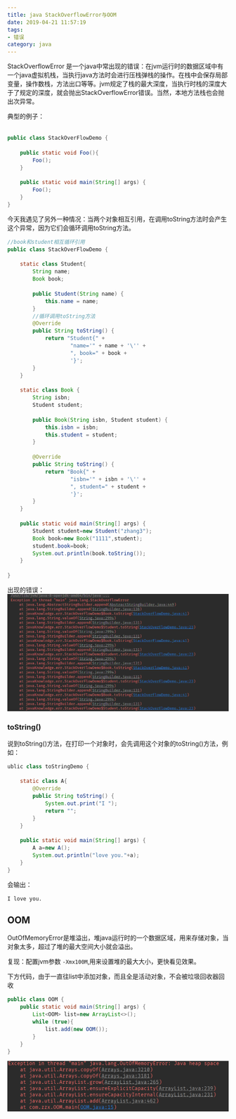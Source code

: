 ```yaml
---
title: java StackOverflowError与OOM
date: 2019-04-21 11:57:19
tags:
- 错误
category: java
---
```


StackOverflowError 是一个java中常出现的错误：在jvm运行时的数据区域中有一个java虚拟机栈，当执行java方法时会进行压栈弹栈的操作。在栈中会保存局部变量，操作数栈，方法出口等等。jvm规定了栈的最大深度，当执行时栈的深度大于了规定的深度，就会抛出StackOverflowError错误。当然，本地方法栈也会抛出次异常。   
<!--more-->

典型的例子：
~~~java

public class StackOverFlowDemo {

    public static void Foo(){
        Foo();
    }

    public static void main(String[] args) {
        Foo();
    }
}
~~~

今天我遇见了另外一种情况：当两个对象相互引用，在调用toString方法时会产生这个异常，因为它们会循环调用toString方法。
~~~java
//book和student相互循环引用
public class StackOverFlowDemo {

    static class Student{
        String name;
        Book book;

        public Student(String name) {
            this.name = name;
        }
        //循环调用toString方法
        @Override
        public String toString() {
            return "Student{" +
                    "name='" + name + '\'' +
                    ", book=" + book +
                    '}';
        }
    }

    static class Book {
        String isbn;
        Student student;

        public Book(String isbn, Student student) {
            this.isbn = isbn;
            this.student = student;
        }

        @Override
        public String toString() {
            return "Book{" +
                    "isbn='" + isbn + '\'' +
                    ", student=" + student +
                    '}';
        }
    }

    public static void main(String[] args) {
        Student student=new Student("zhang3");
        Book book=new Book("1111",student);
        student.book=book;
        System.out.println(book.toString());
    }

}
~~~
出现的错误：  
![](java-StackOverflowError/stackoverflow.png)

### toString()

说到toString()方法，在打印一个对象时，会先调用这个对象的toString()方法，例如：   
~~~java
ublic class toStringDemo {

    static class A{
        @Override
        public String toString() {
            System.out.print("I ");
            return "";
        }
    }

    public static void main(String[] args) {
        A a=new A();
        System.out.println("love you."+a);
    }
}
~~~

会输出：   
~~~
I love you.
~~~

## OOM
OutOfMemoryError是堆溢出，堆java运行时的一个数据区域，用来存储对象，当对象太多，超过了堆的最大空间大小就会溢出。


复现：配置jvm参数 `-Xmx100M`,用来设置堆的最大大小，更快看见效果。

下方代码，由于一直往list中添加对象，而且全是活动对象，不会被垃圾回收器回收

```java
public class OOM {
    public static void main(String[] args) {
        List<OOM> list=new ArrayList<>();
        while (true){
            list.add(new OOM());
        }
    }
}
```

![](java-StackOverflowError/OOM.png)
